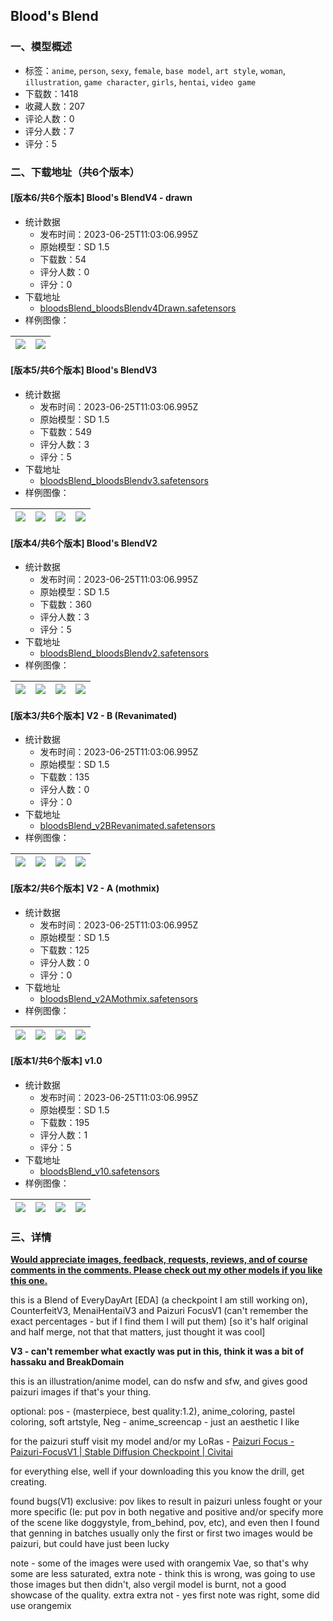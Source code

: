 ## Blood's Blend
### 一、模型概述

- 标签：`anime`, `person`, `sexy`, `female`, `base model`, `art style`, `woman`, `illustration`, `game character`, `girls`, `hentai`, `video game`
- 下载数：1418
- 收藏人数：207
- 评论人数：0
- 评分人数：7
- 评分：5

### 二、下载地址（共6个版本）

#### [版本6/共6个版本] Blood's BlendV4 - drawn

- 统计数据
  - 发布时间：2023-06-25T11:03:06.995Z
  - 原始模型：SD 1.5
  - 下载数：54
  - 评分人数：0
  - 评分：0
- 下载地址
  - [bloodsBlend_bloodsBlendv4Drawn.safetensors](https://civitai.com/api/download/models/103696)
- 样例图像：

| <img src="https://image.civitai.com/xG1nkqKTMzGDvpLrqFT7WA/8aa97986-19cb-4f12-83ae-8d92e3a5d8a0/width=450/1282787.jpeg" /> | <img src="https://image.civitai.com/xG1nkqKTMzGDvpLrqFT7WA/b2950306-a9d1-444d-9d84-4a54854480af/width=450/1282784.jpeg" /> |
| ---- | ---- |

#### [版本5/共6个版本] Blood's BlendV3

- 统计数据
  - 发布时间：2023-06-25T11:03:06.995Z
  - 原始模型：SD 1.5
  - 下载数：549
  - 评分人数：3
  - 评分：5
- 下载地址
  - [bloodsBlend_bloodsBlendv3.safetensors](https://civitai.com/api/download/models/90651)
- 样例图像：

| <img src="https://image.civitai.com/xG1nkqKTMzGDvpLrqFT7WA/d7357ead-0918-4ba4-986c-a5bec7d9a4ff/width=450/1054236.jpeg" /> | <img src="https://image.civitai.com/xG1nkqKTMzGDvpLrqFT7WA/9907f5fd-6ec0-4d0f-b1e2-6cb7f0a460d2/width=450/1054281.jpeg" /> | <img src="https://image.civitai.com/xG1nkqKTMzGDvpLrqFT7WA/f204f45e-f201-4c3e-9544-500e128fc62a/width=450/1054366.jpeg" /> | <img src="https://image.civitai.com/xG1nkqKTMzGDvpLrqFT7WA/b764e189-0b03-4bd8-9b95-9b551a79604b/width=450/1054367.jpeg" /> |
| ---- | ---- | ---- | ---- |

#### [版本4/共6个版本] Blood's BlendV2

- 统计数据
  - 发布时间：2023-06-25T11:03:06.995Z
  - 原始模型：SD 1.5
  - 下载数：360
  - 评分人数：3
  - 评分：5
- 下载地址
  - [bloodsBlend_bloodsBlendv2.safetensors](https://civitai.com/api/download/models/82256)
- 样例图像：

| <img src="https://image.civitai.com/xG1nkqKTMzGDvpLrqFT7WA/438849f6-26dd-4a64-b755-60214808375f/width=450/924742.jpeg" /> | <img src="https://image.civitai.com/xG1nkqKTMzGDvpLrqFT7WA/828595c0-183a-4ba4-aa23-1d5f2a17a34a/width=450/924741.jpeg" /> | <img src="https://image.civitai.com/xG1nkqKTMzGDvpLrqFT7WA/4d60a9dd-e035-4fce-a024-43b4a6f856ac/width=450/924743.jpeg" /> | <img src="https://image.civitai.com/xG1nkqKTMzGDvpLrqFT7WA/59122449-51e9-4e82-9651-b56237a918a1/width=450/924745.jpeg" /> |
| ---- | ---- | ---- | ---- |

#### [版本3/共6个版本] V2 - B (Revanimated)

- 统计数据
  - 发布时间：2023-06-25T11:03:06.995Z
  - 原始模型：SD 1.5
  - 下载数：135
  - 评分人数：0
  - 评分：0
- 下载地址
  - [bloodsBlend_v2BRevanimated.safetensors](https://civitai.com/api/download/models/81402)
- 样例图像：

| <img src="https://image.civitai.com/xG1nkqKTMzGDvpLrqFT7WA/f0aa7a9a-27e7-4c70-b1f8-91a0d2155495/width=450/914786.jpeg" /> | <img src="https://image.civitai.com/xG1nkqKTMzGDvpLrqFT7WA/8be39dd4-c5f3-41fa-869a-7d2c3defb552/width=450/914787.jpeg" /> | <img src="https://image.civitai.com/xG1nkqKTMzGDvpLrqFT7WA/93c77176-9354-4cde-a227-d709c6b84fca/width=450/914788.jpeg" /> | <img src="https://image.civitai.com/xG1nkqKTMzGDvpLrqFT7WA/aaedb8df-6fad-4622-aa2b-516cd8905c1c/width=450/914824.jpeg" /> |
| ---- | ---- | ---- | ---- |

#### [版本2/共6个版本] V2 - A (mothmix)

- 统计数据
  - 发布时间：2023-06-25T11:03:06.995Z
  - 原始模型：SD 1.5
  - 下载数：125
  - 评分人数：0
  - 评分：0
- 下载地址
  - [bloodsBlend_v2AMothmix.safetensors](https://civitai.com/api/download/models/81332)
- 样例图像：

| <img src="https://image.civitai.com/xG1nkqKTMzGDvpLrqFT7WA/56fb1b62-4737-4073-8956-7f34ce3499d2/width=450/914023.jpeg" /> | <img src="https://image.civitai.com/xG1nkqKTMzGDvpLrqFT7WA/e14b17cd-7b59-4d0e-8bd4-5c1aca125a5a/width=450/914024.jpeg" /> | <img src="https://image.civitai.com/xG1nkqKTMzGDvpLrqFT7WA/cf7e5416-7caa-473b-8f0a-254f36de9f87/width=450/914025.jpeg" /> | <img src="https://image.civitai.com/xG1nkqKTMzGDvpLrqFT7WA/838225f6-d312-4778-847b-ceb82ef87075/width=450/914027.jpeg" /> |
| ---- | ---- | ---- | ---- |

#### [版本1/共6个版本] v1.0

- 统计数据
  - 发布时间：2023-06-25T11:03:06.995Z
  - 原始模型：SD 1.5
  - 下载数：195
  - 评分人数：1
  - 评分：5
- 下载地址
  - [bloodsBlend_v10.safetensors](https://civitai.com/api/download/models/78672)
- 样例图像：

| <img src="https://image.civitai.com/xG1nkqKTMzGDvpLrqFT7WA/8e128da3-1975-43dd-a5a1-d3bb719122b8/width=450/882026.jpeg" /> | <img src="https://image.civitai.com/xG1nkqKTMzGDvpLrqFT7WA/5fabbe57-dae1-4203-8553-44e40ee48759/width=450/882025.jpeg" /> | <img src="https://image.civitai.com/xG1nkqKTMzGDvpLrqFT7WA/df4a2c4c-de72-434d-8b0b-a1faa7684bdb/width=450/882028.jpeg" /> | <img src="https://image.civitai.com/xG1nkqKTMzGDvpLrqFT7WA/a3362b9a-5e4f-40a9-8e9f-43be476d85d4/width=450/882421.jpeg" /> |
| ---- | ---- | ---- | ---- |


### 三、详情
<p><strong><u>Would appreciate images, feedback, requests, reviews, and of course comments in the comments. Please check out my other models if you like this one.</u></strong></p><p>this is a Blend of EveryDayArt [EDA] (a checkpoint I am still working on), CounterfeitV3, MenaiHentaiV3 and Paizuri FocusV1 (can't remember the exact percentages - but if I find them I will put them) [so it's half original and half merge, not that that matters, just thought it was cool]</p><p><strong>V3 - can't remember what exactly was put in this, think it was a bit of hassaku and BreakDomain</strong></p><p>this is an illustration/anime model, can do nsfw and sfw, and gives good paizuri images if that's your thing.</p><p>optional: pos - (masterpiece, best quality:1.2), anime_coloring, pastel coloring, soft artstyle, Neg - anime_screencap - just an aesthetic I like</p><p>for the paizuri stuff visit my model and/or my LoRas - <a target="_blank" rel="ugc" href="https://civitai.com/models/65303/paizuri-focus">Paizuri Focus - Paizuri-FocusV1 | Stable Diffusion Checkpoint | Civitai</a></p><p>for everything else, well if your downloading this you know the drill, get creating.</p><p>found bugs(V1) exclusive: pov likes to result in paizuri unless fought or your more specific (Ie: put pov in both negative and positive and/or specify more of the scene like doggystyle, from_behind, pov, etc), and even then I found that genning in batches usually only the first or first two images would be paizuri, but could have just been lucky</p><p>note - some of the images were used with orangemix Vae, so that's why some are less saturated, extra note - think this is wrong, was going to use those images but then didn't, also vergil model is burnt, not a good showcase of the quality. extra extra not - yes first note was right, some did use orangemix</p>